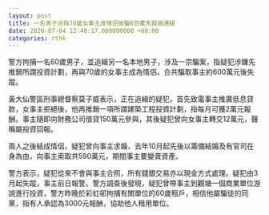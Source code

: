 ```yaml
---
layout: post
title: 一名男子涉與70歲女事主成情侶後騙6百萬失蹤被通緝
date: 2020-07-04 12:40:17.000000000 +08:00
categories: rthk
---
```


警方拘捕一名60歲男子，並追緝另一名本地男子，涉及一宗騙案，指疑犯涉嫌先推銷所謂投資計劃，再與70歲的女事主成為情侶，合共騙取事主約600萬元後失蹤。

黃大仙警區刑事總督察莫子威表示，正在追緝的疑犯，首先致電事主推廣低息貸款，女事主拒絕後，他再推銷一項所謂建築工程投資計劃，指每月可獲2萬元報酬。事主隨即向財務公司借貸150萬元參與，其後疑犯曾向女事主轉交12萬元，聲稱屬投資回報。

兩人之後結成情侶，疑犯曾向事主求婚，去年10月起先後以籌備結婚及有官司在身為由，向事主索取共590萬元，期間事主要變賣資產。

警方表示，疑犯從來不會與事主合照，所有錢銀交易亦以現金方式處理。疑犯由3月起失蹤，事主前日報警。警方調查後發現，疑犯曾帶事主到觀塘一個商業單位游說進行投資，警方昨晚於彩虹邨拘捕有關單位的60歲租戶，相信他屬騙徒的同黨，指有人承認為3000元報酬，協助他人租用單位。
